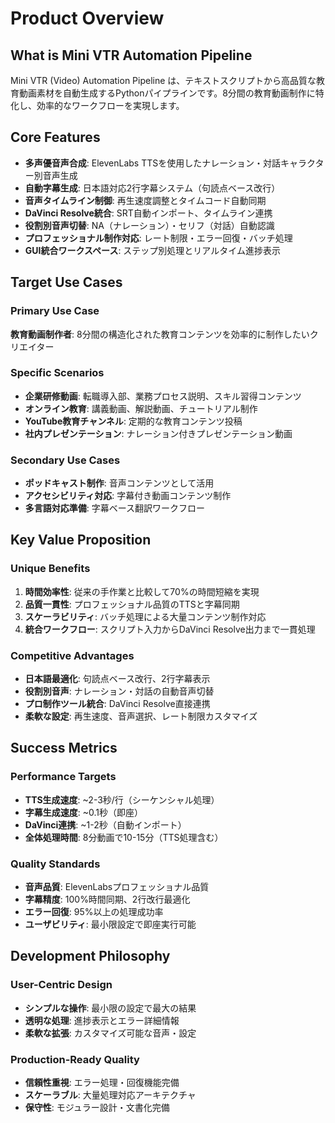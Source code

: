 # Product Overview

## What is Mini VTR Automation Pipeline

Mini VTR (Video) Automation Pipeline は、テキストスクリプトから高品質な教育動画素材を自動生成するPythonパイプラインです。8分間の教育動画制作に特化し、効率的なワークフローを実現します。

## Core Features

- **多声優音声合成**: ElevenLabs TTSを使用したナレーション・対話キャラクター別音声生成
- **自動字幕生成**: 日本語対応2行字幕システム（句読点ベース改行）
- **音声タイムライン制御**: 再生速度調整とタイムコード自動同期
- **DaVinci Resolve統合**: SRT自動インポート、タイムライン連携
- **役割別音声切替**: NA（ナレーション）・セリフ（対話）自動認識
- **プロフェッショナル制作対応**: レート制限・エラー回復・バッチ処理
- **GUI統合ワークスペース**: ステップ別処理とリアルタイム進捗表示

## Target Use Cases

### Primary Use Case
**教育動画制作者**: 8分間の構造化された教育コンテンツを効率的に制作したいクリエイター

### Specific Scenarios
- **企業研修動画**: 転職導入部、業務プロセス説明、スキル習得コンテンツ
- **オンライン教育**: 講義動画、解説動画、チュートリアル制作
- **YouTube教育チャンネル**: 定期的な教育コンテンツ投稿
- **社内プレゼンテーション**: ナレーション付きプレゼンテーション動画

### Secondary Use Cases
- **ポッドキャスト制作**: 音声コンテンツとして活用
- **アクセシビリティ対応**: 字幕付き動画コンテンツ制作
- **多言語対応準備**: 字幕ベース翻訳ワークフロー

## Key Value Proposition

### Unique Benefits
1. **時間効率性**: 従来の手作業と比較して70%の時間短縮を実現
2. **品質一貫性**: プロフェッショナル品質のTTSと字幕同期
3. **スケーラビリティ**: バッチ処理による大量コンテンツ制作対応
4. **統合ワークフロー**: スクリプト入力からDaVinci Resolve出力まで一貫処理

### Competitive Advantages
- **日本語最適化**: 句読点ベース改行、2行字幕表示
- **役割別音声**: ナレーション・対話の自動音声切替
- **プロ制作ツール統合**: DaVinci Resolve直接連携
- **柔軟な設定**: 再生速度、音声選択、レート制限カスタマイズ

## Success Metrics

### Performance Targets
- **TTS生成速度**: ~2-3秒/行（シーケンシャル処理）
- **字幕生成速度**: ~0.1秒（即座）
- **DaVinci連携**: ~1-2秒（自動インポート）
- **全体処理時間**: 8分動画で10-15分（TTS処理含む）

### Quality Standards
- **音声品質**: ElevenLabsプロフェッショナル品質
- **字幕精度**: 100%時間同期、2行改行最適化
- **エラー回復**: 95%以上の処理成功率
- **ユーザビリティ**: 最小限設定で即座実行可能

## Development Philosophy

### User-Centric Design
- **シンプルな操作**: 最小限の設定で最大の結果
- **透明な処理**: 進捗表示とエラー詳細情報
- **柔軟な拡張**: カスタマイズ可能な音声・設定

### Production-Ready Quality
- **信頼性重視**: エラー処理・回復機能完備
- **スケーラブル**: 大量処理対応アーキテクチャ
- **保守性**: モジュラー設計・文書化完備